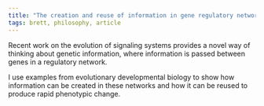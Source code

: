 ```yaml
---
title: "The creation and reuse of information in gene regulatory networks"
tags: brett, philosophy, article
---
```


Recent work on the evolution of signaling systems provides a novel way of thinking about genetic information, where information is passed between genes in a regulatory network.

I use examples from evolutionary developmental biology to show how information can be created in these networks and how it can be reused to produce rapid phenotypic change.
